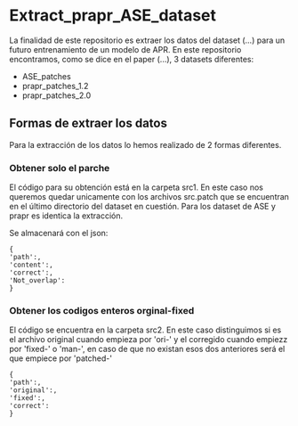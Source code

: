 # Extract_prapr_ASE_dataset
 
La finalidad de este repositorio es extraer los datos del dataset (...) para un futuro entrenamiento de un modelo de APR. En este repositorio encontramos, como se dice en el paper (...), 3 datasets diferentes:

- ASE_patches
- prapr_patches_1.2
- prapr_patches_2.0

## Formas de extraer los datos

Para la extracción de los datos lo hemos realizado de 2 formas diferentes.

### Obtener solo el parche

El código para su obtención está en la carpeta src1. En este caso nos queremos quedar unicamente con los archivos src.patch que se encuentran en el último directorio del dataset en cuestión. Para los dataset de ASE y prapr es identica la extracción.

Se almacenará con el json:
```python=
{
'path':,
'content':,
'correct':,
'Not_overlap':
}
```

### Obtener los codigos enteros orginal-fixed

El código se encuentra en la carpeta src2. En este caso distinguimos si es el archivo original cuando empieza por 'ori-' y el corregido cuando empiezz por 'fixed-' o 'man-', en caso de que no existan esos dos anteriores será el que empiece por 'patched-' 

```python=
{
'path':,
'original':,
'fixed':,
'correct':
}
```
